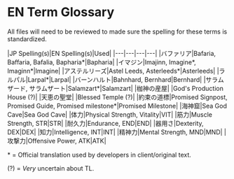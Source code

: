 # EN Term Glossary
All files will need to be reviewed to made sure the spelling for these terms is standardized.

|JP Spelling(s)|EN Spelling(s)|Used|
|---|---|---|---|
|バファリア|Bafaria, Baffaria, Bafalia, Bapharia*|Bapharia|
|イマジン|Imajinn, Imagine*, Imaginn*|Imagine|
|アステルリーズ|Astel Leeds, Asterleeds*|Asterleeds|
|ラルパル|Larpal*|Larpal|
|バーンハルト|Bahnhard, Bernhard|Bernhard|
|サラムザード, サラムザート|Salamzart*|Salamzart|
|枷神の産屋| |God's Production House (?)|
|天恵の聖堂| |Blessed Temple (?)|
|約束の道標|Promised Signpost, Promised Guide, Promised milestone*|Promised Milestone|
|海神窟|Sea God Cave|Sea God Cave|
|体力|Physical Strength, Vitality|VIT|
|筋力|Muscle Strength, STR|STR|
|耐久力|Endurance, END|END|
|器用さ|Dexterity, DEX|DEX|
|知力|Intelligence, INT|INT|
|精神力|Mental Strength, MND|MND|
|攻撃力|Offensive Power, ATK|ATK|




\* = Official translation used by developers in client/original text. 


(?) = _Very_ uncertain about TL.